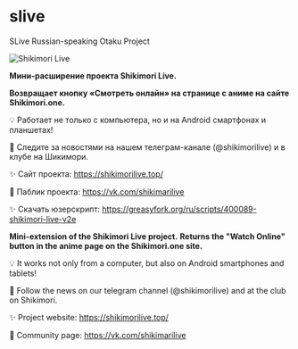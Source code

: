 # slive
SLive Russian-speaking Otaku Project

![Shikimori Live](https://x0.at/0Uf.png "Shikimori Live")

**Мини-расширение проекта Shikimori Live.**

**Возвращает кнопку «Смотреть онлайн» на странице c аниме на сайте Shikimori.one.**

💡 Работает не только с компьютера, но и на Android смартфонах и планшетах!

📢 Следите за новостями на нашем телеграм-канале (@shikimorilive) и в клубе на Шикимори.

✨ Сайт проекта: https://shikimorilive.top/

🚩 Паблик проекта: https://vk.com/shikimarilive

✨ Скачать юзерскрипт: https://greasyfork.org/ru/scripts/400089-shikimori-live-v2e


**Mini-extension of the Shikimori Live project.**
**Returns the "Watch Online" button in the anime page on the Shikimori.one site.**

💡 It works not only from a computer, but also on Android smartphones and tablets!

📢 Follow the news on our telegram channel (@shikimorilive) and at the club on Shikimori.

✨ Project website: https://shikimorilive.top/

👬 Community page: https://vk.com/shikimarilive
